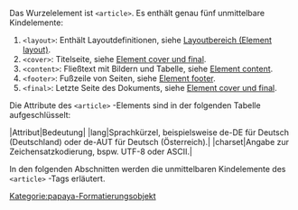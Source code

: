 
Das Wurzelelement ist `<article>`. Es enthält genau fünf unmittelbare Kindelemente:

1.  `<layout>`: Enthält Layoutdefinitionen, siehe [Layoutbereich (Element layout)](/Layoutbereich_(Element_layout).md).
2.  `<cover>`: Titelseite, siehe [Element cover und final](/Element_cover_und_final.md).
3.  `<content>`: Fließtext mit Bildern und Tabelle, siehe [Element content](/Element_content.md).
4.  `<footer>`: Fußzeile von Seiten, siehe [Element footer](/Element_footer.md).
5.  `<final>`: Letzte Seite des Dokuments, siehe [Element cover und final](/Element_cover_und_final.md).

Die Attribute des `<article>` -Elements sind in der folgenden Tabelle aufgeschlüsselt:

|Attribut|Bedeutung|
|lang|Sprachkürzel, beispielsweise de-DE für Deutsch (Deutschland) oder de-AUT für Deutsch (Österreich).|
|charset|Angabe zur Zeichensatzkodierung, bspw. UTF-8 oder ASCII.|

In den folgenden Abschnitten werden die unmittelbaren Kindelemente des `<article>` -Tags erläutert.

[Kategorie:papaya-Formatierungsobjekt](export_de/Kategorie:Papaya-Formatierungsobjekt.md)
